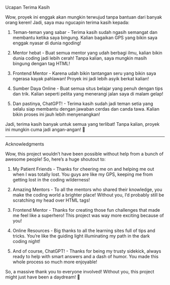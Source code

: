 Ucapan Terima Kasih

Wow, proyek ini enggak akan mungkin terwujud tanpa bantuan dari banyak orang keren! Jadi, saya mau ngucapin terima kasih kepada:

1. Teman-teman yang sabar - Terima kasih sudah ngasih semangat dan membantu ketika saya bingung. Kalian bagaikan GPS yang bikin saya enggak nyasar di dunia ngoding!


2. Mentor hebat - Buat semua mentor yang udah berbagi ilmu, kalian bikin dunia coding jadi lebih cerah! Tanpa kalian, saya mungkin masih bingung dengan tag HTML!


3. Frontend Mentor - Karena udah bikin tantangan seru yang bikin saya ngerasa kayak pahlawan! Proyek ini jadi lebih asyik berkat kalian!


4. Sumber Daya Online - Buat semua situs belajar yang penuh dengan tips dan trik. Kalian seperti pelita yang menerangi jalan saya di malam gelap!


5. Dan pastinya, ChatGPT! - Terima kasih sudah jadi teman setia yang selalu siap membantu dengan jawaban cerdas dan canda tawa. Kalian bikin proses ini jauh lebih menyenangkan!



Jadi, terima kasih banyak untuk semua yang terlibat! Tanpa kalian, proyek ini mungkin cuma jadi angan-angan! 🎉

______

Acknowledgments

Wow, this project wouldn’t have been possible without help from a bunch of awesome people! So, here’s a huge shoutout to:

1. My Patient Friends - Thanks for cheering me on and helping me out when I was totally lost. You guys are like my GPS, keeping me from getting lost in the coding wilderness!


2. Amazing Mentors - To all the mentors who shared their knowledge, you make the coding world a brighter place! Without you, I’d probably still be scratching my head over HTML tags!


3. Frontend Mentor - Thanks for creating those fun challenges that made me feel like a superhero! This project was way more exciting because of you!


4. Online Resources - Big thanks to all the learning sites full of tips and tricks. You’re like the guiding light illuminating my path in the dark coding night!


5. And of course, ChatGPT! - Thanks for being my trusty sidekick, always ready to help with smart answers and a dash of humor. You made this whole process so much more enjoyable!



So, a massive thank you to everyone involved! Without you, this project might just have been a daydream! 🎉
